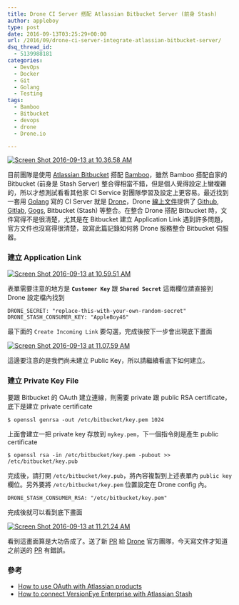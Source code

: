 ```yaml
---
title: Drone CI Server 搭配 Atlassian Bitbucket Server (前身 Stash)
author: appleboy
type: post
date: 2016-09-13T03:25:29+00:00
url: /2016/09/drone-ci-server-integrate-atlassian-bitbucket-server/
dsq_thread_id:
  - 5139988181
categories:
  - DevOps
  - Docker
  - Git
  - Golang
  - Testing
tags:
  - Bamboo
  - Bitbucket
  - devops
  - drone
  - Drone.io

---
```

<a data-flickr-embed="true"  href="https://www.flickr.com/photos/appleboy/29645454615/in/dateposted-public/" title="Screen Shot 2016-09-13 at 10.36.58 AM"><img src="https://i2.wp.com/c8.staticflickr.com/9/8044/29645454615_79d329eacb_z.jpg?resize=640%2C361&#038;ssl=1" alt="Screen Shot 2016-09-13 at 10.36.58 AM" data-recalc-dims="1" /></a>

目前團隊是使用 [Atlassian Bitbucket][1] 搭配 [Bamboo][2]，雖然 Bamboo 搭配自家的 Bitbucket (前身是 Stash Server) 整合得相當不錯，但是個人覺得設定上蠻複雜的，所以才想測試看看其他家 CI Service 對團隊學習及設定上更容易。最近找到一套用 [Golang][3] 寫的 CI Server 就是 [Drone][4]，Drone [線上文件][5]提供了 [Github][6], [Gitlab][7], [Gogs][8], Bitbucket (Stash) 等整合。在整合 Drone 搭配 Bitbucket 時，文件寫得不是很清楚，尤其是在 Bitbucket 建立 Application Link 遇到許多問題，官方文件也沒寫得很清楚，故寫此篇記錄如何將 Drone 服務整合 Bitbucket 伺服器。

<!--more-->

### 建立 Application Link

<a data-flickr-embed="true"  href="https://www.flickr.com/photos/appleboy/29534966392/in/dateposted-public/" title="Screen Shot 2016-09-13 at 10.59.51 AM"><img src="https://i2.wp.com/c1.staticflickr.com/9/8524/29534966392_7978a89b1c_o.png?resize=481%2C713&#038;ssl=1" alt="Screen Shot 2016-09-13 at 10.59.51 AM" data-recalc-dims="1" /></a>

表單需要注意的地方是 **`Customer Key`** 跟 **`Shared Secret`** 這兩欄位請直接到 Drone 設定檔內找到

<pre><code class="language-yml">DRONE_SECRET: "replace-this-with-your-own-random-secret"
DRONE_STASH_CONSUMER_KEY: "AppleBoy46"</code></pre>

最下面的 `Create Incoming Link` 要勾選，完成後按下一步會出現底下畫面

<a data-flickr-embed="true"  href="https://www.flickr.com/photos/appleboy/29355412370/in/dateposted-public/" title="Screen Shot 2016-09-13 at 11.07.59 AM"><img src="https://i2.wp.com/c1.staticflickr.com/9/8305/29355412370_64468fd44b_o.png?resize=484%2C498&#038;ssl=1" alt="Screen Shot 2016-09-13 at 11.07.59 AM" data-recalc-dims="1" /></a>

這邊要注意的是我們尚未建立 Public Key，所以請繼續看底下如何建立。

### 建立 Private Key File

要跟 Bitbucket 的 OAuth 建立連線，則需要 private 跟 public RSA certificate，底下是建立 private certificate

<pre><code class="language-bash">$ openssl genrsa -out /etc/bitbucket/key.pem 1024</code></pre>

上面會建立一把 private key 存放到 `mykey.pem`，下一個指令則是產生 public certificate

<pre><code class="language-bash">$ openssl rsa -in /etc/bitbucket/key.pem -pubout >> /etc/bitbucket/key.pub</code></pre>

完成後，請打開 `/etc/bitbucket/key.pub`，將內容複製到上述表單內 `public key` 欄位。另外要將 `/etc/bitbucket/key.pem` 位置設定在 Drone config 內。

<pre><code class="language-bash">DRONE_STASH_CONSUMER_RSA: "/etc/bitbucket/key.pem"</code></pre>

完成後就可以看到底下畫面

<a data-flickr-embed="true"  href="https://www.flickr.com/photos/appleboy/29646154235/in/dateposted-public/" title="Screen Shot 2016-09-13 at 11.21.24 AM"><img src="https://i1.wp.com/c1.staticflickr.com/9/8056/29646154235_d8e02723b1_o.png?resize=583%2C344&#038;ssl=1" alt="Screen Shot 2016-09-13 at 11.21.24 AM" data-recalc-dims="1" /></a>

看到這畫面算是大功告成了。送了新 [PR][9] 給 [Drone][10] 官方團隊，今天寫文件才知道之前送的 [PR][11] 有錯誤。

### 參考

  * [How to use OAuth with Atlassian products][12]
  * [How to connect VersionEye Enterprise with Atlassian Stash][13]

 [1]: https://www.atlassian.com/software/bitbucket/server
 [2]: https://www.atlassian.com/software/bamboo
 [3]: https://golang.org/
 [4]: https://drone.io/
 [5]: http://readme.drone.io/
 [6]: https://github.com/
 [7]: https://about.gitlab.com/
 [8]: https://gogs.io/
 [9]: https://github.com/drone/docs/pull/180
 [10]: https://github.com/drone/drone
 [11]: https://github.com/drone/docs/pull/169
 [12]: https://www.mibexsoftware.com/blog/how-to-use-oauth-with-atlassian-products/
 [13]: https://blog.versioneye.com/2014/10/06/how-to-connect-versioneye-enterprise-with-atlassian-stash/